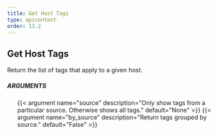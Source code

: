 ```yaml
---
title: Get Host Tags
type: apicontent
order: 13.2
---
```


## Get Host Tags
Return the list of tags that apply to a given host.

##### ARGUMENTS
<ul class="arguments">
    {{< argument name="source" description="Only show tags from a particular source. Otherwise shows all tags." default="None" >}}
    {{< argument name="by_source" description="Return tags grouped by source." default="False" >}}
</ul>